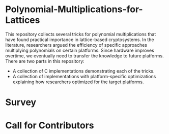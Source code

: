 # Polynomial-Multiplications-for-Lattices

This repository collects several tricks for polynomial multiplications that have found practical importance in lattice-based cryptosystems.
In the literature, researchers argued the efficiency of specific approaches multiplying polynomials on certain platforms.
Since hardware improves overtime, we eventually need to transfer the knowledge to future platforms.
There are two parts in this repository:
- A collection of C implementations demonstrating each of the tricks.
- A collection of implementations with platform-specific optimizations explaining how researchers optimized for the target platforms.

# Survey

# Call for Contributors



